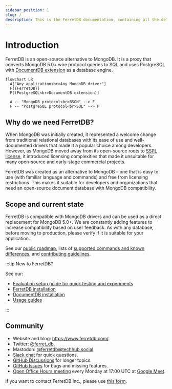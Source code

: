 ```yaml
---
sidebar_position: 1
slug: /
description: This is the FerretDB documentation, containing all the details on FerretDB – the open-source MongoDB alternative that translates MongoDB wire protocol queries to SQL, with [PostgreSQL with DocumentDB extension](https://github.com/microsoft/documentdb) as the database engine.
---
```


# Introduction

FerretDB is an open-source alternative to MongoDB.
It is a proxy that converts MongoDB 5.0+ wire protocol queries to SQL
and uses PostgreSQL with [DocumentDB extension](https://github.com/microsoft/documentdb) as a database engine.

```mermaid
flowchart LR
  A["Any application<br>Any MongoDB driver"]
  F{{FerretDB}}
  P[(PostgreSQL<br>DocumentDB extension)]

  A -- "MongoDB protocol<br>BSON" --> F
  F -- "PostgreSQL protocol<br>SQL" --> P
```

## Why do we need FerretDB?

When MongoDB was initially created, it represented a welcome change from traditional relational databases with its ease of use and well-documented drivers that made it a popular choice among developers.
However, as MongoDB moved away from its open-source roots to [SSPL license](https://www.ferretdb.com/sspl), it introduced licensing complexities that made it unsuitable for many open-source and early-stage commercial projects.

FerretDB was created as an alternative to MongoDB – one that is easy to use (with familiar language and commands) and free from licensing restrictions.
This makes it suitable for developers and organizations that need an open-source document database with MongoDB compatibility.

## Scope and current state

FerretDB is compatible with MongoDB drivers and can be used as a direct replacement for MongoDB 5.0+.
We are constantly adding features to increase compatibility based on user feedback.
As with any database, before moving to production, please verify if it is suitable for your application.

See our [public roadmap](https://github.com/orgs/FerretDB/projects/2/views/1),
lists of [supported commands and known differences](migration/supported-commands.md),
and [contributing guidelines](https://github.com/FerretDB/FerretDB/blob/main/CONTRIBUTING.md).

:::tip
New to FerretDB?

See our:

- [Evaluation setup guide for quick testing and experiments](installation/evaluation.md)
- [FerretDB installation](installation/ferretdb/)
- [DocumentDB installation](installation/documentdb/)
- [Usage guides](usage/)

:::

## Community

- Website and blog: https://www.ferretdb.com/.
- Twitter: [@ferret_db](https://twitter.com/ferret_db).
- Mastodon: [@ferretdb@techhub.social](https://techhub.social/@ferretdb).
- [Slack chat](https://slack.ferretdb.io/) for quick questions.
- [GitHub Discussions](https://github.com/FerretDB/FerretDB/discussions) for longer topics.
- [GitHub Issues](https://github.com/FerretDB/FerretDB/issues) for bugs and missing features.
- [Open Office Hours meeting](https://calendar.google.com/calendar/event?action=TEMPLATE&tmeid=NGhrZTA5dXZ0MzQzN2gyaGVtZmx2aWxmN2pfMjAyNDA0MDhUMTcwMDAwWiBjX24zN3RxdW9yZWlsOWIwMm0wNzQwMDA3MjQ0QGc&tmsrc=c_n37tquoreil9b02m0740007244%40group.calendar.google.com&scp=ALL)
  every Monday at 17:00 UTC at [Google Meet](https://meet.google.com/mcb-arhw-qbq).

If you want to contact FerretDB Inc., please use [this form](https://www.ferretdb.com/contact/).

